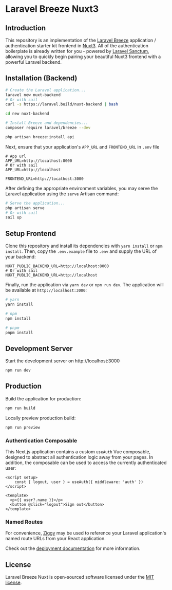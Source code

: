 # Laravel Breeze Nuxt3

## Introduction

This repository is an implementation of the [Laravel Breeze](https://laravel.com/docs/starter-kits) application / authentication starter kit frontend in [Nuxt3](https://nuxt.com/docs/getting-started/introduction). All of the authentication boilerplate is already written for you - powered by [Laravel Sanctum](https://laravel.com/docs/sanctum), allowing you to quickly begin pairing your beautiful Nuxt3 frontend with a powerful Laravel backend.

## Installation (Backend)

```bash
# Create the Laravel application...
laravel new nuxt-backend
# Or with sail
curl -s https://laravel.build/nuxt-backend | bash

cd new nuxt-backend

# Install Breeze and dependencies...
composer require laravel/breeze --dev

php artisan breeze:install api
```

Next, ensure that your application's `APP_URL` and `FRONTEND_URL` in `.env` file

```dotenv
# App url
APP_URL=http://localhost:8000
# Or with sail
APP_URL=http://localhost

FRONTEND_URL=http://localhost:3000
```

After defining the appropriate environment variables, you may serve the Laravel application using the `serve` Artisan command:

```bash
# Serve the application...
php artisan serve
# Or with sail
sail up
```

## Setup Frontend

Clone this repository and install its dependencies with `yarn install` or `npm install`. Then, copy the `.env.example` file to `.env` and supply the URL of your backend:

```dotenv
NUXT_PUBLIC_BACKEND_URL=http://localhost:8000
# Or with sail
NUXT_PUBLIC_BACKEND_URL=http://localhost
```

Finally, run the application via `yarn dev` or `npm run dev`. The application will be available at `http://localhost:3000`:

```bash
# yarn
yarn install

# npm
npm install

# pnpm
pnpm install
```

## Development Server

Start the development server on http://localhost:3000

```bash
npm run dev
```

## Production

Build the application for production:

```bash
npm run build
```

Locally preview production build:

```bash
npm run preview
```

### Authentication Composable

This Next.js application contains a custom `useAuth` Vue composable, designed to abstract all authentication logic away from your pages. In addition, the composable can be used to access the currently authenticated user:

```vue
<script setup>
    const { logout, user } = useAuth({ middleware: 'auth' })
</script>

<template>
  <p>{{ user?.name }}</p>
  <button @click="logout">Sign out</button>
</template>
```

### Named Routes
For convenience, [Ziggy](https://github.com/tighten/ziggy#spas-or-separate-repos) may be used to reference your Laravel application's named route URLs from your React application.

Check out the [deployment documentation](https://nuxt.com/docs/getting-started/deployment) for more information.


## License
Laravel Breeze Nuxt is open-sourced software licensed under the [MIT license](LICENSE.md).
